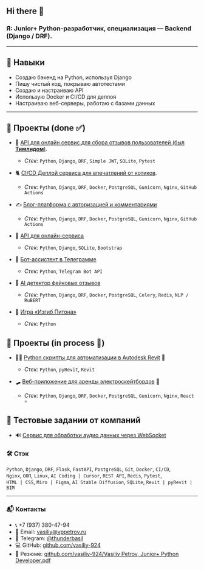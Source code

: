 ## Hi there 👋

### **Я:  Junior+ Python-разработчик,    специализация — Backend (Django / DRF).**  

---

## 🧰 Навыки

- Создаю бэкенд на Python, используя Django  
- Пишу чистый код, покрываю автотестами  
- Создаю и настраиваю API  
- Использую Docker и CI/CD для деплоя  
- Настраиваю веб-серверы, работаю с базами данных  

---

## 🚀 Проекты (done ✅)
- 🗽 [API для онлайн сервис для сбора отзывов пользователей (был **Тимлидом**)](https://github.com/vasiliy-924/api-yamdb).
    - *Стек:* `Python`, `Django`, `DRF`, `Simple JWT`, `SQLite`, `Pytest`

- 🐈 [CI/CD Деплой сервиса для впечатлений от котиков](https://github.com/vasiliy-924/kittygram_final).
    - *Стек:* `Python`, `Django`, `DRF`, `Docker`, `PostgreSQL`, `Gunicorn`, `Nginx`, `GitHub Actions`

- ✍️ [Блог-платформа с авторизацией и комментариями](https://github.com/vasiliy-924/django-sprint4)
    - *Стек:* `Python`, `Django`, `DRF`, `Docker`, `PostgreSQL`, `Gunicorn`, `Nginx`, `GitHub Actions`

- 📡 [API для онлайн-сервиса](https://github.com/vasiliy-924/api-final-yatube)
    - *Стек:* `Python`, `Django`, `SQLite`, `Bootstrap`

- 🤖 [Бот-ассистент в Телеграмме](https://github.com/vasiliy-924/homework-bot)
    - *Стек:* `Python`, `Telegram Bot API`

- 🧠 [AI детектор фейковых отзывов](https://github.com/vasiliy-924/ai-fake-reviews-detector)
    - *Стек:* `Python`, `Django`, `DRF`, `Docker`, `PostgreSQL`, `Celery`, `Redis`, `NLP / RuBERT`

- 🐍 [Игра «Изгиб Питона»](https://github.com/vasiliy-924/the_snake)
    - *Стек:* `Python`



## 🧨 Проекты (in process 🔄)
- 👷‍♂️ [Python скрипты для автоматизации в Autodesk Revit](https://github.com/vasiliy-924/WasArchTools_forRevit)  🔄
    - *Стек:* `Python`, `pyRevit`, `Revit`
    
- 🛹 [Веб-приложение для аренды электроскейтбордов](https://github.com/vasiliy-924/SkateGo_web-project)  🔄
    - *Стек:* `Python`, `Django`, `DRF`, `Docker`, `PostgreSQL`, `Gunicorn`, `Nginx`, `React ⚛️`

## 🧬 Тестовые задании от компаний

- 🔊 [Сервис для обработки аудио данных через WebSocket](https://github.com/vasiliy-924/test-case_target-ai)

### 🛠️ Стэк

`Python`, `Django`, `DRF`, `Flask`, `FastAPI`, `PostgreSQL`, `Git`, `Docker`, `CI/CD`,  
`Nginx`, `ООП`, `Linux`, `AI Coding | Cursor`, `REST API`, `Redis`, `Pytest`,  
`HTML | CSS`, `Miro | Figma`, `AI Stable Diffusion`, `SQLite`, `Revit | pyRevit | BIM`

---

### 📬 Контакты

- 📞 +7 (937) 380-47-94  
- 📧 Email: vasiliy@vppetrov.ru  
- 💬 Telegram: [@thunderbasil](https://t.me/thunderbasil)  
- 💻 GitHub: [github.com/vasiliy-924](https://github.com/vasiliy-924)
- 🪪 Резюме: [github.com/vasiliy-924/Vasiliy Petrov, Junior+ Python Developer.pdf](./Vasiliy%20Petrov%2C%20Junior%2B%20Python%20Developer%2C%20v4%20%281%29.pdf)

